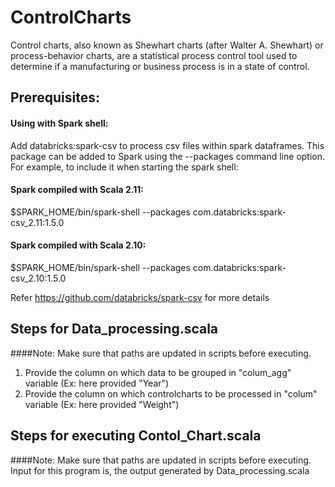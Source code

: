 # ControlCharts

Control charts, also known as Shewhart charts (after Walter A. Shewhart) or process-behavior charts, are a statistical process control tool used to determine if a manufacturing or business process is in a state of control.

## Prerequisites:
#### Using with Spark shell: 
Add databricks:spark-csv to process csv files within spark dataframes. This package can be added to Spark using the --packages command line option. For example, to include it when starting the spark shell:

#### Spark compiled with Scala 2.11:

$SPARK_HOME/bin/spark-shell --packages com.databricks:spark-csv_2.11:1.5.0

#### Spark compiled with Scala 2.10:

$SPARK_HOME/bin/spark-shell --packages com.databricks:spark-csv_2.10:1.5.0

Refer https://github.com/databricks/spark-csv for more details

## Steps for Data_processing.scala

####Note: Make sure that paths are updated in scripts before executing.
1. Provide the column on which data to be grouped in "colum_agg" variable (Ex: here provided "Year")
2. Provide the column on which controlcharts to be processed in "colum" variable (Ex: here provided "Weight")

## Steps for executing Contol_Chart.scala
####Note: Make sure that paths are updated in scripts before executing.
Input for this program is, the output generated by Data_processing.scala